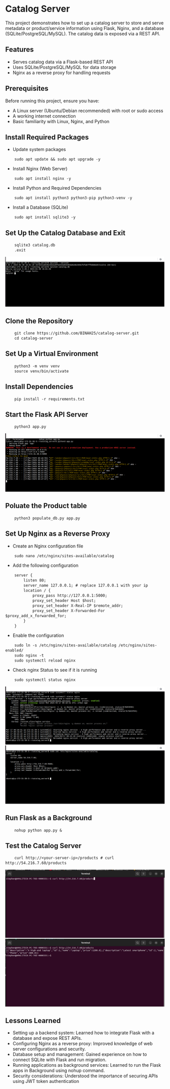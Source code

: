 # Catalog Server

This project demonstrates how to set up a catalog server to store and serve metadata or product/service information using Flask, Nginx, and a database (SQLite/PostgreSQL/MySQL). The catalog data is exposed via a REST API.

## Features
- Serves catalog data via a Flask-based REST API
- Uses SQLite/PostgreSQL/MySQL for data storage
- Nginx as a reverse proxy for handling requests

## Prerequisites
Before running this project, ensure you have:
- A Linux server (Ubuntu/Debian recommended) with root or sudo access
- A working internet connection
- Basic familiarity with Linux, Nginx, and Python

## Install Required Packages
- Update system packages
```
    sudo apt update && sudo apt upgrade -y
```
- Install Nginx (Web Server)
```
    sudo apt install nginx -y
```
- Install Python and Required Dependencies
```
    sudo apt install python3 python3-pip python3-venv -y
```
- Install a Database (SQLite)
```
    sudo apt install sqlite3 -y
```
## Set Up the Catalog Database and Exit
```
    sqlite3 catalog.db
    .exit
```
![alt text](image.png)


## Clone the Repository
```
    git clone https://github.com/BINAH25/catalog-server.git
    cd catalog-server
```
## Set Up a Virtual Environment
```
    python3 -m venv venv
    source venv/bin/activate
```
## Install Dependencies
```
    pip install -r requirements.txt
```
## Start the Flask API Server
```
    python3 app.py
```
![alt text](image-3.png)

## Poluate the Product table

```
    python3 populate_db.py app.py
```
## Set Up Nginx as a Reverse Proxy
- Create an Nginx configuration file
```
    sudo nano /etc/nginx/sites-available/catalog
```
- Add the following configuration
```
    server {
        listen 80;
        server_name 127.0.0.1; # replace 127.0.0.1 with your ip
        location / {
            proxy_pass http://127.0.0.1:5000;
            proxy_set_header Host $host;
            proxy_set_header X-Real-IP $remote_addr;
            proxy_set_header X-Forwarded-For $proxy_add_x_forwarded_for;
        }
    }
```
- Enable the configuration
```
    sudo ln -s /etc/nginx/sites-available/catalog /etc/nginx/sites-enabled/
    sudo nginx -t
    sudo systemctl reload nginx
```

- Check nginx Status to see if it is running
```
    sudo systemctl status nginx
```
![alt text](image-1.png)
![alt text](image-2.png)

## Run Flask as a Background
```
    nohup python app.py &
```
## Test the Catalog Server

```
    curl http://<your-server-ip>/products # curl http://54.216.7.60/products
```
![alt text](image-4.png)
![alt text](image-5.png)


## Lessons Learned

- Setting up a backend system: Learned how to integrate Flask with a database and expose REST APIs.
- Configuring Nginx as a reverse proxy: Improved knowledge of web server configurations and security.
- Database setup and management: Gained experience on how to connect SQLite with Flask and run migration.
- Running applications as background services: Learned to run the Flask apps in Background using nohup command.
- Security considerations: Understood the importance of securing APIs using  JWT token authentication

